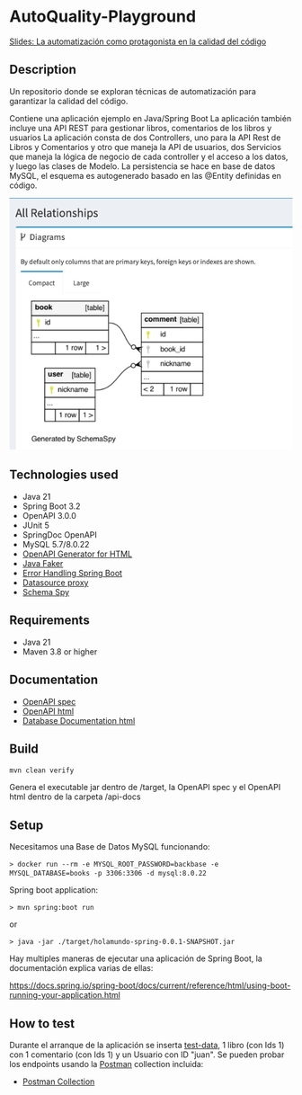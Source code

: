 # AutoQuality-Playground 

[Slides: La automatización como protagonista en la calidad del código](https://docs.google.com/presentation/d/1_b0LnPXTKBgKtzg5HX3rdSgU85CRvnMGI-c8R5bkqF0/edit?usp=sharing)

## Description

Un repositorio donde se exploran técnicas de automatización para garantizar la calidad del código.

Contiene una aplicación ejemplo en Java/Spring Boot 
La aplicación también incluye una API REST para gestionar libros, comentarios de los libros y usuarios
La aplicación consta de dos Controllers, uno para la API Rest de Libros y Comentarios y otro que maneja la API de usuarios, dos Servicios que maneja la lógica de negocio de cada controller y el acceso a los datos, y luego las clases de Modelo.
La persistencia se hace en base de datos MySQL, el esquema es autogenerado basado en las @Entity definidas en código.

![db-schema](./db-schema.png)

## Technologies used

- Java 21
- Spring Boot 3.2
- OpenAPI 3.0.0
- JUnit 5
- SpringDoc OpenAPI
- MySQL 5.7/8.0.22
- [OpenAPI Generator for HTML](https://openapi-generator.tech/docs/generators/html2/)
- [Java Faker](https://github.com/DiUS/java-faker)
- [Error Handling Spring Boot](https://github.com/wimdeblauwe/blog-example-code/tree/master/error-handling-lib-example)
- [Datasource proxy](https://github.com/gavlyukovskiy/spring-boot-data-source-decorator)
- [Schema Spy](https://schemaspy.org/)

## Requirements

- Java 21
- Maven 3.8 or higher

## Documentation

- [OpenAPI spec](./api-docs/api-docs.yaml)
- [OpenAPI html](./api-docs/api-docs.html)
- [Database Documentation html](./db-docs/books/index.html)

## Build

    mvn clean verify

Genera el executable jar dentro de /target, la OpenAPI spec y el OpenAPI html dentro de la carpeta /api-docs

## Setup 

Necesitamos una Base de Datos MySQL funcionando:

    > docker run --rm -e MYSQL_ROOT_PASSWORD=backbase -e  MYSQL_DATABASE=books -p 3306:3306 -d mysql:8.0.22

Spring boot application:

    > mvn spring:boot run

or

    > java -jar ./target/holamundo-spring-0.0.1-SNAPSHOT.jar


Hay multiples maneras de ejecutar una aplicación de Spring Boot, la documentación explica varias de ellas:

https://docs.spring.io/spring-boot/docs/current/reference/html/using-boot-running-your-application.html 

## How to test

Durante el arranque de la aplicación se inserta [test-data](./src/main/resources/import.sql), 1 libro (con Ids 1) con 1 comentario (con Ids 1) y un Usuario con ID "juan". 
Se pueden probar los endpoints usando la [Postman](https://www.postman.com/) collection incluida:

- [Postman Collection](./MasterCloudApps-Books.postman_collection.json)
